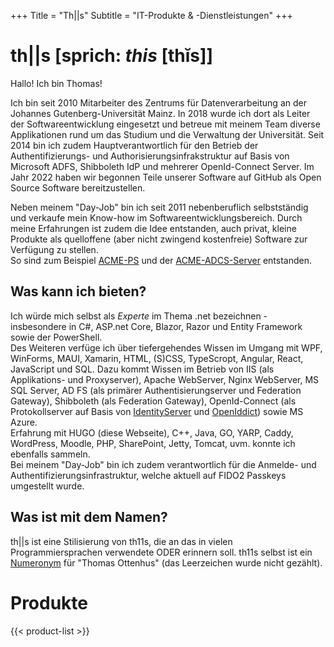 +++
Title = "Th||s"
Subtitle = "IT-Produkte & -Dienstleistungen"
+++

# th||s [sprich: *this* [thĭs]]

Hallo! Ich bin Thomas!

Ich bin seit 2010 Mitarbeiter des Zentrums für Datenverarbeitung an der Johannes Gutenberg-Universität Mainz.
In 2018 wurde ich dort als Leiter der Softwareentwicklung eingesetzt und betreue mit meinem Team diverse Applikationen rund um das Studium und die Verwaltung der Universität.
Seit 2014 bin ich zudem Hauptverantwortlich für den Betrieb der Authentifizierungs- und Authorisierungsinfrakstruktur auf Basis von Microsoft ADFS, Shibboleth IdP und mehrerer OpenId-Connect Server.
Im Jahr 2022 haben wir begonnen Teile unserer Software auf GitHub als Open Source Software bereitzustellen.

Neben meinem "Day-Job" bin ich seit 2011 nebenberuflich selbstständig und verkaufe mein Know-how im Softwareentwicklungsbereich.
Durch meine Erfahrungen ist zudem die Idee entstanden, auch privat, kleine Produkte als quelloffene (aber nicht zwingend kostenfreie) Software zur Verfügung zu stellen.  
So sind zum Beispiel [ACME-PS](/products/acme-ps/) und der [ACME-ADCS-Server](/products/acme-adcs-server/) entstanden.


## Was kann ich bieten?

Ich würde mich selbst als _Experte_ im Thema .net bezeichnen - insbesondere in C#, ASP.net Core, Blazor, Razor und Entity Framework sowie der PowerShell.  
Des Weiteren verfüge ich über tiefergehendes Wissen im Umgang mit WPF, WinForms, MAUI, Xamarin, HTML, (S)CSS, TypeScropt, Angular, React, JavaScript und SQL.
Dazu kommt Wissen im Betrieb von IIS (als Applikations- und Proxyserver), Apache WebServer, Nginx WebServer, MS SQL Server, AD FS (als primärer Authentisierungserver und Federation Gateway), Shibboleth (als Federation Gateway), OpenId-Connect (als Protokollserver auf Basis von [IdentityServer](https://github.com/Duende/) und [OpenIddict](https://github.com/OpenIddict)) sowie MS Azure.  
Erfahrung mit HUGO (diese Webseite), C++, Java, GO, YARP, Caddy, WordPress, Moodle, PHP, SharePoint, Jetty, Tomcat, uvm. konnte ich ebenfalls sammeln.  
Bei meinem "Day-Job" bin ich zudem verantwortlich für die Anmelde- und Authentifizierungsinfrastruktur, welche aktuell auf FIDO2 Passkeys umgestellt wurde.


## Was ist mit dem Namen?

th||s ist eine Stilisierung von th11s, die an das in vielen Programmiersprachen verwendete ODER erinnern soll.
th11s selbst ist ein [Numeronym](https://de.wikipedia.org/wiki/Numeronym) für "Thomas Ottenhus" (das Leerzeichen wurde nicht gezählt).

# Produkte

{{< product-list >}}
